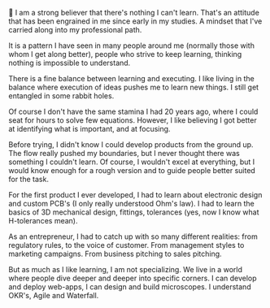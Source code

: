 🤔 I am a strong believer that there's nothing I can't learn. That's an attitude that has been engrained in me since early in my studies. A mindset that I've carried along into my professional path. 

It is a pattern I have seen in many people around me (normally those with whom I get along better), people who strive to keep learning, thinking nothing is impossible to understand. 

There is a fine balance between learning and executing. I like living in the balance where execution of ideas pushes me to learn new things. I still get entangled in some rabbit holes. 

Of course I don't have the same stamina I had 20 years ago, where I could seat for hours to solve few equations. However, I like believing I got better at identifying what is important, and at focusing.  

Before trying, I didn't know I could develop products from the ground up. The flow really pushed my boundaries, but I never thought there was something I couldn't learn. Of course, I wouldn't excel at everything, but I would know enough for a rough version and to guide people better suited for the task. 

For the first product I ever developed, I had to learn about electronic design and custom PCB's (I only really understood Ohm's law). I had to learn the basics of 3D mechanical design, fittings, tolerances (yes, now I know what H-tolerances mean). 

As an entrepreneur, I had to catch up with so many different realities: from regulatory rules, to the voice of customer. From management styles to marketing campaigns. From business pitching to sales pitching. 

But as much as I like learning, I am not specializing. We live in a world where people dive deeper and deeper into specific corners. I can develop and deploy web-apps, I can design and build microscopes. I understand OKR's, Agile and Waterfall. 





